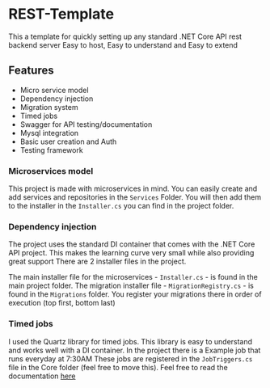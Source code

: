 # REST-Template

This a template for quickly setting up any standard .NET Core API rest backend server
Easy to host, Easy to understand and Easy to extend

## Features
- Micro service model
- Dependency injection
- Migration system
- Timed jobs
- Swagger for API testing/documentation
- Mysql integration
- Basic user creation and Auth
- Testing framework

### Microservices model
This project is made with microservices in mind. You can easily create and add services and repositories in the `Services` Folder.
You will then add them to the installer in the `Installer.cs` you can find in the project folder. 

### Dependency injection
The project uses the standard DI container that comes with the .NET Core API project. This makes the learning curve very small while also providing great support
There are 2 installer files in the project.

The main installer file for the microservices - `Installer.cs` - is found in the main project folder. 
The migration installer file - `MigrationRegistry.cs` - is found in the `Migrations` folder. You register your migrations there in order of execution (top first, bottom last)

### Timed jobs
I used the Quartz library for timed jobs. This library is easy to understand and works well with a DI container. In the project there is a Example job that runs everyday at 7:30AM 
These jobs are registered in the `JobTriggers.cs` file in the Core folder (feel free to move this). Feel free to read the documentation [here](https://www.quartz-scheduler.net/documentation/)
